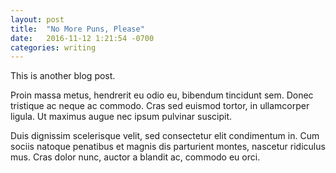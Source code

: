 ```yaml
---
layout: post
title:  "No More Puns, Please"
date:   2016-11-12 1:21:54 -0700
categories: writing
---
```


This is another blog post.

Proin massa metus, hendrerit eu odio eu, bibendum tincidunt sem. Donec tristique ac neque ac commodo. Cras sed euismod tortor, in ullamcorper ligula. Ut maximus augue nec ipsum pulvinar suscipit.

Duis dignissim scelerisque velit, sed consectetur elit condimentum in. Cum sociis natoque penatibus et magnis dis parturient montes, nascetur ridiculus mus. Cras dolor nunc, auctor a blandit ac, commodo eu orci. 
